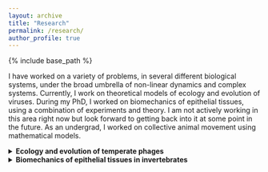 ```yaml
---
layout: archive
title: "Research"
permalink: /research/
author_profile: true
---
```


{% include base_path %}
<!--- header: --->
<!--- overlay_image: galaxy2.jpg --->

I have worked on a variety of problems, in several different biological systems, under the broad umbrella of non-linear dynamics and complex systems. Currently, I work on theoretical models of ecology and evolution of viruses. During my PhD, I worked on biomechanics of epithelial tissues, using a combination of experiments and theory. I am not actively working in this area right now but look forward to getting back into it at some point in the future. As an undergrad, I worked on collective animal movement using mathematical models.


<details>
  <summary><b>Ecology and evolution of temperate phages</b></summary>

<p>When we normally think of phages (viruses that exclusively infect bacteria), we only think of the lytic life cycle: The virus enters the host cell, hijacks the host machinery to make copies of itself, eventually kills the host and releases its virus offspring that go onto infect other hosts. This picture is true for phages that are obligately lytic. However, temperate phages, in addition to the lytic cycle, can undergo a lysogenic life cycle: they enter the host but instead of hijacking the host machinery, the viral genetic material integrates with that of the host and stays dormant until some internal or external trigger switches it back into the lytic cycle. In this case, the virus replicates when the host cell divides and replicates its own genome. While the lytic life cycle involves antagonism between the phage and its host, lysogeny is mutualistic - the reproductive success of the phage depends on the reproductive success of the host. Thus, temperate phages have a complicated relationship with their hosts which leads to interesting effects all the way from the molecular to the community level, across timescales ranging from virus-host encounter rates to evolutionary timescales. My current research focuses on the ecological and evolutionary consequences of this complicated relationship between temperate phages and their hosts. To do so, I use mathematical models that bridge scales - from cells to populations to communities.</p>



<p>The lysis-lysogeny decision is made at the level of individual host cells. It has been shown that the number of phages infecting a cell and host size affect the probability of lysogen formation (Zhang et al. 2021). I am interested in how this cell-level decision is regulated and how it affects the population dynamics of the virus-host system.</p> 


<p>At the population level, lysogen abundance is affected by host and resource availability. In polar marine environments, for example, lysogen abundance varies seasonally with higher and lower abundance in winters (low resource availability) and summers (high resource availability) respectively (Brum et al. 2016). To examine the drivers of viral strategies, I use non-linear ordinary differential equations to model the eco-evolutionary dynamics of temperate phages in fluctuating environments with phages of high and low resource availability.</p>


<p>Induction of lysogens - the process of a lysogen switching back to the lytic cycle - has two consequences: Its bad for the individual lysogen since lysis involves the death of that particular lysogen but, its good for the lysogen population in general because the newly released phage particles can go onto infect new host cells creating new lysogens. So, induction is harmful at the individual level but beneficial at the population level. I am interested in how these conflicting effects at different scales impact community ecology.</p>

</details>


<details>
  <summary><b> Biomechanics of epithelial tissues in invertebrates </b></summary>

  <p>Mechanical forces play a fundamental role in shaping biological structure and function. They set limits to length and timescales for these processes. In turn, the dynamical response of biochemical signalling pathways and genetic circuits to these mechanical forces create feedback loops that lead to interesting non-linear effects on the stress-strain relationship of biological materials. During my PhD, I studied consequences of these complex feedback loops at the population, organismal and tissue levels over timescales ranging from months to hours to minutes using <i>Hydra</i> and planarians as my model systems.</p>

  <details>
    <summary><b> Mechanics of self-bisection in planarians </b></summary>
    <figure>
    <img src="../images/PlanarianFission.png" alt="Schematic of planarian fission across three different species" class="center" width= "500" height="500">
    <figcaption> (a) Schematics and (b) brightfield images of the fission process in <i> Dugesia japonica</i> (J-planarian), <i> Girardia tigrina </i> (G-planarian) and <i> Schmidtea mediterranea </i> (S-planarian).</figcaption>
    </figure>
    
    Flatworms (planarians) reproduce asexually by ripping their body into two (or more) pieces along their length. The pieces then regenerate into fully grown adults. The survival of the offspring pieces has been shown to depend on their size. There are several interesting questions one can ask about this bisection process:
    
    <ol>
  <li>How do animals generate sufficient force to rip themselves apart?</li>
  <li>What decides when an individual should reproduces?</li>
  <li>What decides where along the body the animal should split?</li>
  <li>What sets how many pieces the animal should split into? </li>
  </ol>
    <p> We use live imaging to compare and contrast the kinematics of self bisection in three different planarian species. We show how they used body shape changes and substrate adhesion to generate the stresses necessary to overcome the ultimate tensile strength of the tissue. We also show how mechanical constraints affect resource allocation to the offspring produced by this self bisection process and develop predictive models to relate the number and size of the offspring to the size of the parent.</p>
<!---xiii
In chapter ??, we use gain-of-function and loss-of-function experiments to show how a
transition in the period and amplitude of osmotically driven shape oscillations in regenerating
Hydra tissue spheres is caused by the formation of an actively regulated mouth structure.
In chapter 2, we use a combination of experiments and mathematical modelling to study
the dynamics of mouth opening in Hydra. We show how mechanical nearest-neighbor coupling
can be sufficient to generate long range order over long timescales from underlying short range
stochastic forces. We also show how anharmonic elasticity affects can modulate the long range
order of the deformation and its timescale in non-intuitive ways.
In appendix ??, we develop the chemical linalool as a powerful, reversible anesthetic that
can be for imaging Hydra and performing surgical manipulations on them. We characterize the
activity of the linalool, tested it for its short term and long term health effects on the animals
and validated its utility in imaging and surgical applications.
Together, these studies show how non-linear effects produced by the interplay of bio-
chemical signalling, shape changes and mechanical stresses lead to a range of complex dynamical
patterns and behaviors in biological systems. --->
